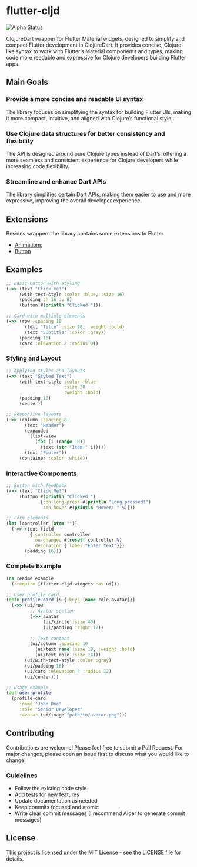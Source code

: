 # flutter-cljd

![Alpha Status](https://img.shields.io/badge/status-alpha-red)

ClojureDart wrapper for Flutter Material widgets, designed to simplify and compact Flutter development in ClojureDart. It provides concise, Clojure-like syntax to work with Flutter’s Material components and types, making code more readable and expressive for Clojure developers building Flutter apps.

## Main Goals

### Provide a more concise and readable UI syntax
The library focuses on simplifying the syntax for building Flutter UIs, making it more compact, intuitive, and aligned with Clojure’s functional style.

### Use Clojure data structures for better consistency and flexibility
The API is designed around pure Clojure types instead of Dart’s, offering a more seamless and consistent experience for Clojure developers while increasing code flexibility.

### Streamline and enhance Dart APIs
The library simplifies certain Dart APIs, making them easier to use and more expressive, improving the overall developer experience.

## Extensions
Besides wrappers the library contains some extensions to Flutter
- [Animations](./docs/Animations.md)
- [Button](./docs/Button.md)

## Examples

```clojure
;; Basic button with styling
(->> (text "Click me!")
     (with-text-style :color :blue, :size 16)
     (padding :h 16 :v 8)
     (button #(println "Clicked!")))
```
```clojure
;; Card with multiple elements
(->> (row :spacing 10
       (text "Title" :size 20, :weight :bold)
       (text "Subtitle" :color :gray))
     (padding 16)
     (card :elevation 2 :radius 8))
```

### Styling and Layout
```clojure
;; Applying styles and layouts
(->> (text "Styled Text")
     (with-text-style :color :blue
                      :size 20
                      :weight :bold)
     (padding 16)
     (center))

;; Responsive layouts
(->> (column :spacing 8
       (text "Header")
       (expanded
         (list-view
           (for [i (range 10)]
             (text (str "Item " i)))))
       (text "Footer"))
     (container :color :white))
```

### Interactive Components
```clojure
;; Button with feedback
(->> (text "Click Me!")
     (button #(println "Clicked!")
             {:on-long-press #(println "Long pressed!")
              :on-hover #(println "Hover: " %)}))

;; Form elements
(let [controller (atom "")]
  (->> (text-field
         {:controller controller
          :on-changed #(reset! controller %)
          :decoration {:label "Enter text"}})
       (padding 16)))
```

### Complete Example
```clojure
(ns readme.example
  (:require [flutter-cljd.widgets :as ui]))

;; User profile card
(defn profile-card [& {:keys [name role avatar]}]
  (->> (ui/row
         ;; Avatar section
         (->> avatar
              (ui/circle :size 40)
              (ui/padding :right 12))
         
         ;; Text content
         (ui/column :spacing 10
           (ui/text name :size 18, :weight :bold)
           (ui/text role :size 14)))
       (ui/with-text-style :color :gray)
       (ui/padding 16)
       (ui/card :elevation 4 :radius 12)
       (ui/center)))

;; Usage example
(def user-profile
  (profile-card
     :name "John Doe"
     :role "Senior Developer"
     :avatar (ui/image "path/to/avatar.png")))
```

## Contributing

Contributions are welcome! Please feel free to submit a Pull Request. For major changes, please open an issue first to discuss what you would like to change.

### Guidelines

- Follow the existing code style
- Add tests for new features
- Update documentation as needed
- Keep commits focused and atomic
- Write clear commit messages (I recommend Aider to generate commit messages)

## License

This project is licensed under the MIT License - see the LICENSE file for details.
